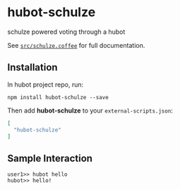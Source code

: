 # hubot-schulze

schulze powered voting through a hubot

See [`src/schulze.coffee`](src/schulze.coffee) for full documentation.

## Installation

In hubot project repo, run:

`npm install hubot-schulze --save`

Then add **hubot-schulze** to your `external-scripts.json`:

```json
[
  "hubot-schulze"
]
```

## Sample Interaction

```
user1>> hubot hello
hubot>> hello!
```
